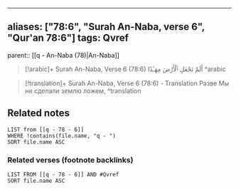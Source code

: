 
---
aliases: ["78:6", "Surah An-Naba, verse 6", "Qur'an 78:6"]
tags: Qvref
---

parent:: [[q - An-Naba (78)|An-Naba]]

> [!arabic]+ Surah An-Naba, Verse 6 (78:6)
> <span class="quran-arabic">أَلَمْ نَجْعَلِ ٱلْأَرْضَ مِهَـٰدًا</span>
^arabic

> [!translation]+ Surah An-Naba, Verse 6 (78:6) - Translation
> Разве Мы не сделали землю ложем,
^translation



## Related notes
```dataview
LIST from [[q - 78 - 6]]
WHERE !contains(file.name, "q - ")
SORT file.name ASC
```

### Related verses (footnote backlinks)
```dataview
LIST FROM [[q - 78 - 6]] AND #Qvref
SORT file.name ASC
```

